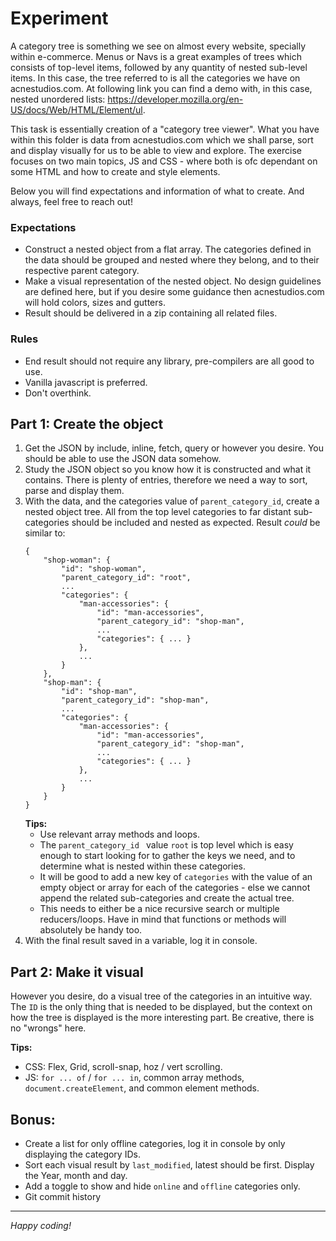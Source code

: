 # Experiment

A category tree is something we see on almost every website, specially within e-commerce. Menus or Navs is a great examples of trees which consists of top-level items, followed by any quantity of nested sub-level items. In this case, the tree referred to is all the categories we have on acnestudios.com. At following link you can find a demo with, in this case, nested unordered lists: https://developer.mozilla.org/en-US/docs/Web/HTML/Element/ul.

This task is essentially creation of a "category tree viewer". What you have within this folder is data from acnestudios.com which we shall parse, sort and display visually for us to be able to view and explore. The exercise focuses on two main topics, JS and CSS - where both is ofc dependant on some HTML and how to create and style elements.

Below you will find expectations and information of what to create. And always, feel free to reach out!

### Expectations

- Construct a nested object from a flat array. The categories defined in the data should be grouped and nested where they belong, and to their respective parent category.
- Make a visual representation of the nested object. No design guidelines are defined here, but if you desire some guidance then acnestudios.com will hold colors, sizes and gutters.
- Result should be delivered in a zip containing all related files.

### Rules

- End result should not require any library, pre-compilers are all good to use.
- Vanilla javascript is preferred.
- Don't overthink.

## Part 1: Create the object

1. Get the JSON by include, inline, fetch, query or however you desire. You should be able to use the JSON data somehow.
2. Study the JSON object so you know how it is constructed and what it contains. There is plenty of entries, therefore we need a way to sort, parse and display them.
3. With the data, and the categories value of `parent_category_id`, create a nested object tree.
   All from the top level categories to far distant sub-categories should be included and nested as expected. Result _could_ be similar to:
   ```
   {
       "shop-woman": {
           "id": "shop-woman",
           "parent_category_id": "root",
           ...
           "categories": {
               "man-accessories": {
                   "id": "man-accessories",
                   "parent_category_id": "shop-man",
                   ...
                   "categories": { ... }
               },
               ...
           }
       },
       "shop-man": {
           "id": "shop-man",
           "parent_category_id": "shop-man",
           ...
           "categories": {
               "man-accessories": {
                   "id": "man-accessories",
                   "parent_category_id": "shop-man",
                   ...
                   "categories": { ... }
               },
               ...
           }
       }
   }
   ```
   **Tips:**
   - Use relevant array methods and loops.
   - The `parent_category_id ` value `root` is top level which is easy enough to start looking for to gather the keys we need, and to determine what is nested within these categories.
   - It will be good to add a new key of `categories` with the value of an empty object or array for each of the categories - else we cannot append the related sub-categories and create the actual tree.
   - This needs to either be a nice recursive search or multiple reducers/loops. Have in mind that functions or methods will absolutely be handy too.
4. With the final result saved in a variable, log it in console.

## Part 2: Make it visual

However you desire, do a visual tree of the categories in an intuitive way. The `ID` is the only thing that is needed to be displayed, but the context on how the tree is displayed is the more interesting part. Be creative, there is no "wrongs" here.

**Tips:**

- CSS: Flex, Grid, scroll-snap, hoz / vert scrolling.
- JS: `for ... of` / `for ... in`, common array methods, `document.createElement`, and common element methods.

## Bonus:

- Create a list for only offline categories, log it in console by only displaying the category IDs.
- Sort each visual result by `last_modified`, latest should be first. Display the Year, month and day.
- Add a toggle to show and hide `online` and `offline` categories only.
- Git commit history

---

_Happy coding!_
